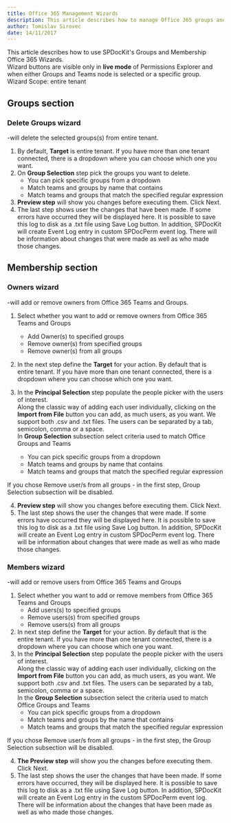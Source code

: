```yaml
---
title: Office 365 Management Wizards
description: This article describes how to manage Office 365 groups and teams using the Groups and Membership Wizards. 
author: Tomislav Sirovec
date: 14/11/2017
---
```


This article describes how to use SPDocKit's Groups and Membership Office 365 Wizards.  
Wizard buttons are visible only in __live mode__ of Permissions Explorer and when either Groups and Teams node is selected or a specific group.  
Wizard Scope: entire tenant


## Groups section

### Delete Groups wizard  
-will delete the selected groups(s) from entire tenant.  

1. By default, __Target__ is entire tenant. If you have more than one tenant connected, there is a dropdown where you can choose which one you want.
1. On __Group Selection__ step pick the groups you want to delete.  
    - You can pick specific groups from a dropdown
    - Match teams and groups by name that contains
    - Match teams and groups that match the specified regular expression
1. __Preview step__ will show you changes before executing them. Click Next.
1. The last step shows user the changes that have been made. If some errors have occurred they will be displayed here. It is possible to save this log to disk as a .txt file using Save Log button. In addition, SPDocKit will create Event Log entry in custom SPDocPerm event log. There will be information about changes that were made as well as who made those changes.

## Membership section

### Owners wizard  
-will add or remove owners from Office 365 Teams and Groups.
1. Select whether you want to add or remove owners from Office 365 Teams and Groups
   - Add Owner(s) to specified groups
   - Remove owner(s) from specified groups
   - Remove owner(s) from all groups  

2. In the next step define the __Target__ for your action. By default that is entire tenant. If you have more than one tenant connected, there is a dropdown where you can choose which one you want.
3. In the __Principal Selection__ step populate the people picker with the users of interest.  
Along the classic way of adding each user individually, clicking on the __Import from File__ button you can add, as much users, as you want. We support both .csv and .txt files. The users can be separated by a tab, semicolon, comma or a space.  
In __Group Selection__ subsection select criteria used to match Office  Groups and Teams
   - You can pick specific groups from a dropdown
   - Match teams and groups by name that contains
   - Match teams and groups that match the specified regular expression  

If you chose Remove user/s from all groups - in the first step, Group Selection subsection will be disabled. 

4. __Preview step__ will show you changes before executing them. Click Next.
5. The last step shows the user the changes that were made. If some errors have occurred they will be displayed here. It is possible to save this log to disk as a .txt file using Save Log button. In addition, SPDocKit will create an Event Log entry in custom SPDocPerm event log. There will be information about changes that were made as well as who made those changes.

### Members wizard  
-will add or remove users from Office 365 Teams and Groups
1. Select whether you want to add or remove members from Office 365 Teams and Groups
   - Add users(s) to specified groups
   - Remove users(s) from specified groups
   - Remove users(s) from all groups
2. In next step define the __Target__ for your action. By default that is the entire tenant. If you have more than one tenant connected, there is a dropdown where you can choose which one you want.
3. In the __Principal Selection__ step populate the people picker with the users of interest.  
Along the classic way of adding each user individually, clicking on the __Import from File__ button you can add, as much users, as you want. We support both .csv and .txt files. The users can be separated by a tab, semicolon, comma or a space.   
In the __Group Selection__ subsection select the criteria used to match Office Groups and Teams
   - You can pick specific groups from a dropdown
   - Match teams and groups by the name that contains
   - Match teams and groups that match the specified regular expression  

If you chose Remove user/s from all groups - in the first step, the Group Selection subsection will be disabled. 

4. __The Preview step__ will show you the changes before executing them. Click Next.
5. The last step shows the user the changes that have been made. If some errors have occurred, they will be displayed here. It is possible to save this log to disk as a .txt file using Save Log button. In addition, SPDocKit will create an Event Log entry in the custom SPDocPerm event log. There will be information about the changes that have been made as well as who made those changes.

